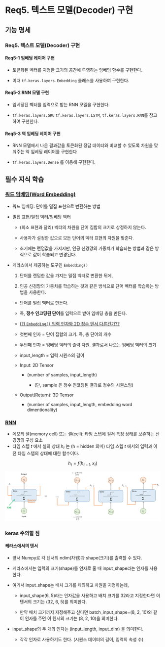 # Req5. 텍스트 모델(Decoder) 구현

## 기능 명세

### Req5. 텍스트 모델(Decoder) 구현

#### Req5-1 임베딩 레이어 구현

- 토큰화된 벡터를 지정한 크기의 공간에 투영하는 임베딩 함수를 구현한다.

- 이때 `tf.keras.layers.Embedding` 클래스를 사용하여 구현한다.

#### Req5-2 RNN 모델 구현

- 임베딩된 벡터를 입력으로 받는 RNN 모델을 구현한다.

- `tf.keras.layers.GRU` `tf.keras.layers.LSTM`, `tf.keras.layers.RNN`를 참고하여 구현한다.

#### Req5-3 역 임베딩 레이어 구현

- RNN 모델에서 나온 결과값을 토큰화된 정답 데이터와 비교할 수 있도록 차원을 맞춰주는 역 임베딩 레이어를 구현한다

- `tf.keras.layers.Dense` 를 이용해 구현한다.

## 필수 지식 학습

### [워드 임베딩(Word Embedding)](https://wikidocs.net/33520)

- 워드 임베딩: 단어를 밀집 표현으로 변환하는 방법

- 밀집 표현/밀집 벡터/임베딩 벡터

  - (희소 표현과 달리) 벡터의 차원을 단어 집합의 크기로 상정하지 않는다.

  - 사용자가 설정한 값으로 모든 단어의 벡터 표현의 차원을 맞춘다.

  - 초기에는 랜덤값을 가지지만, 인공 신경망의 가중치가 학습되는 방법과 같은 방식으로 값이 학습되고 변경된다.

- 케라스에서 제공하는 도구인 `Embedding()`

  1. 단어를 랜덤한 값을 가지는 밀집 벡터로 변환한 뒤에,

  2. 인공 신경망의 가중치를 학습하는 것과 같은 방식으로 단어 벡터를 학습하는 방법을 사용한다.

  - 단어를 밀집 벡터로 만든다.

  - 즉, **정수 인코딩된 단어**를 입력으로 받아 임베딩 층을 만든다.

  - <u>(?) `Embedding()` 입력 인자와 2D 정수 텐서 다른건가??</u>

  - 첫번째 인자 = 단어 집합의 크기. 즉, 총 단어의 개수

  - 두번째 인자 = 임베딩 벡터의 출력 차원. 결과로서 나오는 임베딩 벡터의 크기

  - input_length = 입력 시퀀스의 길이

  - Input: 2D Tensor

    - (number of samples, input_length)

      - (단, sample 은 정수 인코딩된 결과로 정수의 시퀀스임)

  - Output(Return): 3D Tensor

    - (number of samples, input_length, embedding word dimentionality)

### [RNN](https://excelsior-cjh.tistory.com/183?category=940400)

- 메모리 셀(memory cell) 또는 셀(cell): 타임 스텝에 걸쳐 특정 상태를 보존하는 신경망의 구성 요소
- 타임 스텝 $t$ 에서 셀의 상태 $h_t$ 는 (h = hidden 의미) 타임 스텝 $t$ 에서의 입력과 이전 타임 스텝의 상태에 대한 함수이다.

$$
h_t = f({h}_{t-1}, x_t)
$$

![img](img/99C4E6485BD198EE0E.png)

### keras 주의할 점

#### 케라스에서의 텐서

- 앞서 Numpy로 각 텐서의 ndim(차원)과 shape(크기)를 출력할 수 있다.

- 케라스에서는 입력의 크기(shape)를 인자로 줄 때 input_shape라는 인자를 사용한다.

- 여기서 input_shape는 배치 크기를 제외하고 차원을 지정하는데,

  - input_shape(6, 5)라는 인자값을 사용하고 배치 크기를 32라고 지정한다면 이 텐서의 크기는 (32, 6, 5)를 의미한다.

  - 만약 배치 크기까지 지정해주고 싶다면 batch_input_shape=(8, 2, 10)와 같이 인자를 주면 이 텐서의 크기는 (8, 2, 10)을 의미한다.

- input_shape의 두 개의 인자는 (input_length, input_dim) 을 의미한다.

  - 각각 인자로 사용하기도 한다. (시퀀스 데이터의 길이, 입력의 속성 수)
